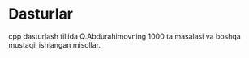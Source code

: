 # Dasturlar
cpp dasturlash tillida Q.Abdurahimovning 1000 ta masalasi va boshqa mustaqil ishlangan misollar.  
